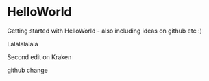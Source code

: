 # HelloWorld
Getting started with HelloWorld - also including ideas on github etc :)

Lalalalalala



Second edit on Kraken

github change
